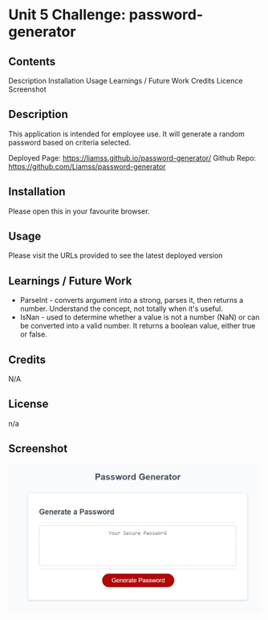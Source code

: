 # Unit 5 Challenge: password-generator

## Contents
Description
Installation
Usage
Learnings / Future Work 
Credits
Licence
Screenshot

## Description

This application is intended for employee use. It will generate a random password based on criteria selected. 

Deployed Page: https://liamss.github.io/password-generator/ 
Github Repo: https://github.com/Liamss/password-generator

## Installation

Please open this in your favourite browser. 

## Usage

Please visit the URLs provided to see the latest deployed version

## Learnings / Future Work 

- ParseInt - converts argument into a strong, parses it, then returns a number. Understand the concept, not totally when it's useful. 
- IsNan - used to determine whether a value is not a number (NaN) or can be converted into a valid number. It returns a boolean value, either true or false.


## Credits
N/A

## License
n/a

## Screenshot 

![Screenshot of password generator, white background with text input and red CTA](Passwordgenerator_screenshot.png)




